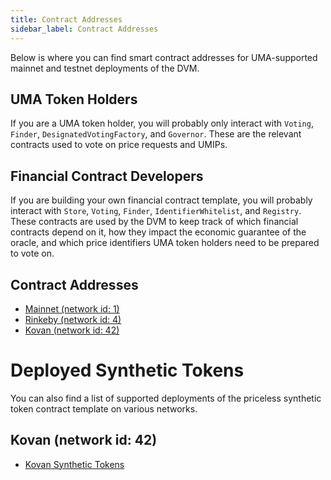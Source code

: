 ```yaml
---
title: Contract Addresses
sidebar_label: Contract Addresses
---
```


Below is where you can find smart contract addresses for UMA-supported mainnet and testnet deployments of the DVM.

## UMA Token Holders

If you are a UMA token holder, you will probably only interact with `Voting`, `Finder`, `DesignatedVotingFactory`, and `Governor`.
These are the relevant contracts used to vote on price requests and UMIPs.

## Financial Contract Developers

If you are building your own financial contract template, you will probably interact with `Store`, `Voting`, `Finder`, `IdentifierWhitelist`, and `Registry`.
These contracts are used by the DVM to keep track of which financial contracts depend on it, how they impact the economic guarantee of the oracle, and which price identifiers UMA token holders need to be prepared to vote on.

## Contract Addresses

- [Mainnet (network id: 1)](https://github.com/UMAprotocol/protocol/blob/master/core/networks/1.json)
- [Rinkeby (network id: 4)](https://github.com/UMAprotocol/protocol/blob/master/core/networks/4.json)
- [Kovan (network id: 42)](https://github.com/UMAprotocol/protocol/blob/master/core/networks/42.json)

# Deployed Synthetic Tokens

You can also find a list of supported deployments of the priceless synthetic token contract template on various networks.

## Kovan (network id: 42)

- [Kovan Synthetic Tokens](https://docs.google.com/spreadsheets/d/1gLjt58hFh-l5SDhoRyz4t8oQCYx74tYRypMmIuYwJ1c/edit?usp=sharing)
